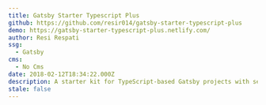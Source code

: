 ```yaml
---
title: Gatsby Starter Typescript Plus
github: https://github.com/resir014/gatsby-starter-typescript-plus
demo: https://gatsby-starter-typescript-plus.netlify.com/
author: Resi Respati
ssg:
  - Gatsby
cms:
  - No Cms
date: 2018-02-12T18:34:22.000Z
description: A starter kit for TypeScript-based Gatsby projects with sensible defaults.
stale: false
---
```

